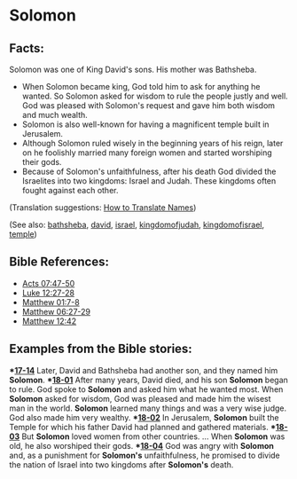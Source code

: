 # Solomon #

## Facts: ##

Solomon was one of King David's sons. His mother was Bathsheba.

* When Solomon became king, God told him to ask for anything he wanted. So Solomon asked for wisdom to rule the people justly and well. God was pleased with Solomon's request and gave him both wisdom and much wealth.
* Solomon is also well-known for having a magnificent temple built in Jerusalem.
* Although Solomon ruled wisely in the beginning years of his reign, later on he foolishly married many foreign women and started worshiping their gods. 
* Because of Solomon's unfaithfulness, after his death God divided the Israelites into two kingdoms: Israel and Judah. These kingdoms often fought against each other.

(Translation suggestions: [How to Translate Names](https://git.door43.org/Door43/en-ta-translate-vol1/src/master/content/translate_names.md))

(See also: [bathsheba](../other/bathsheba.md), [david](../other/david.md), [israel](../other/israel.md), [kingdomofjudah](../other/kingdomofjudah.md), [kingdomofisrael](../other/kingdomofisrael.md), [temple](../kt/temple.md))

## Bible References: ##

* [Acts 07:47-50](https://door43.org/en/bible/notes/act/07/47)
* [Luke 12:27-28](https://door43.org/en/bible/notes/luk/12/27)
* [Matthew 01:7-8](https://door43.org/en/bible/notes/mat/01/07)
* [Matthew 06:27-29](https://door43.org/en/bible/notes/mat/06/27)
* [Matthew 12:42](https://door43.org/en/bible/notes/mat/12/42)

## Examples from the Bible stories: ##

  __*[17-14](https://door43.org/en/obs/notes/frames/17-14)__ Later,  David and Bathsheba had another son, and they named him __Solomon__.
  __*[18-01](https://door43.org/en/obs/notes/frames/18-01)__ After many years, David died, and his son __Solomon__ began to rule. God spoke to __Solomon__ and asked him what he wanted most. When __Solomon__ asked for wisdom, God was pleased and made him the wisest man in the world. __Solomon__ learned many things and was a very wise judge. God also made him very wealthy.
  __*[18-02](https://door43.org/en/obs/notes/frames/18-02)__ In Jerusalem, __Solomon__ built the Temple for which his father David had planned and gathered materials.
  __*[18-03](https://door43.org/en/obs/notes/frames/18-03)__ But __Solomon__ loved women from other countries. ... When __Solomon__ was old, he also worshiped their gods.
  __*[18-04](https://door43.org/en/obs/notes/frames/18-04)__ God was angry with __Solomon__ and, as a punishment for __Solomon's__ unfaithfulness, he promised to divide the nation of Israel into two kingdoms after __Solomon's__ death.




